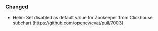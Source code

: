 ### Changed

- Helm: Set disabled as default value for Zookeeper from Clickhouse subchart
  (<https://github.com/opencv/cvat/pull/7003>)
